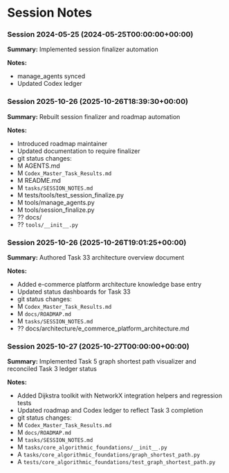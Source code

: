# Session Notes

<!-- session-log:session-2024-05-25:2024-05-25T00:00:00+00:00 -->

### Session 2024-05-25 (2024-05-25T00:00:00+00:00)

**Summary:** Implemented session finalizer automation

**Notes:**

- manage_agents synced
- Updated Codex ledger

<!-- session-log:session-2025-10-26:2025-10-26T18:39:30+00:00 -->

### Session 2025-10-26 (2025-10-26T18:39:30+00:00)

**Summary:** Rebuilt session finalizer and roadmap automation

**Notes:**

- Introduced roadmap maintainer
- Updated documentation to require finalizer
- git status changes:
- M AGENTS.md
- M `Codex_Master_Task_Results.md`
- M README.md
- M `tasks/SESSION_NOTES.md`
- M tests/tools/test_session_finalize.py
- M tools/manage_agents.py
- M tools/session_finalize.py
- ?? docs/
- ?? `tools/__init__.py`

<!-- session-log:session-2025-10-26-190125:2025-10-26T19:01:25+00:00 -->

### Session 2025-10-26 (2025-10-26T19:01:25+00:00)

**Summary:** Authored Task 33 architecture overview document

**Notes:**

- Added e-commerce platform architecture knowledge base entry
- Updated status dashboards for Task 33
- git status changes:
- M `Codex_Master_Task_Results.md`
- M `docs/ROADMAP.md`
- M `tasks/SESSION_NOTES.md`
- ?? docs/architecture/e_commerce_platform_architecture.md

<!-- session-log:session-2025-10-27-000000:2025-10-27T00:00:00+00:00 -->

### Session 2025-10-27 (2025-10-27T00:00:00+00:00)

**Summary:** Implemented Task 5 graph shortest path visualizer and reconciled Task 3 ledger status

**Notes:**

- Added Dijkstra toolkit with NetworkX integration helpers and regression tests
- Updated roadmap and Codex ledger to reflect Task 3 completion
- git status changes:
- M `Codex_Master_Task_Results.md`
- M `docs/ROADMAP.md`
- M `tasks/SESSION_NOTES.md`
- M `tasks/core_algorithmic_foundations/__init__.py`
- A `tasks/core_algorithmic_foundations/graph_shortest_path.py`
- A `tests/core_algorithmic_foundations/test_graph_shortest_path.py`
